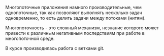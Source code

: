 Многопоточные приложения намного производительные, чем однопоточные, так как позволяют выполнять
несколько задач одновременно, то есть делить задачи между потоками (нитям).

Многопоточность - это сложный механизм, незнание которого может привести к различным негативным последствиям при работе в многопоточной среде.

В курсе производилась работа с ветками git.